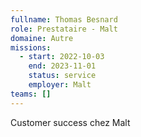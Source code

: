```yaml
---
fullname: Thomas Besnard
role: Prestataire - Malt
domaine: Autre
missions:
  - start: 2022-10-03
    end: 2023-11-01
    status: service
    employer: Malt
teams: []
---
```

Customer success chez Malt